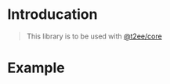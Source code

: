 # Introducation
> This library is to be used with [@t2ee/core](https://github.com/t2ee/core)

# Example


